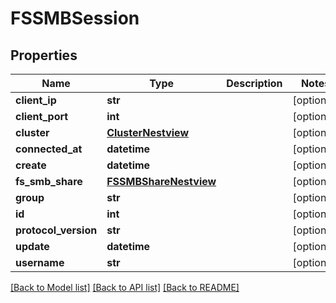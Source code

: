 # FSSMBSession

## Properties
Name | Type | Description | Notes
------------ | ------------- | ------------- | -------------
**client_ip** | **str** |  | [optional] 
**client_port** | **int** |  | [optional] 
**cluster** | [**ClusterNestview**](ClusterNestview.md) |  | [optional] 
**connected_at** | **datetime** |  | [optional] 
**create** | **datetime** |  | [optional] 
**fs_smb_share** | [**FSSMBShareNestview**](FSSMBShareNestview.md) |  | [optional] 
**group** | **str** |  | [optional] 
**id** | **int** |  | [optional] 
**protocol_version** | **str** |  | [optional] 
**update** | **datetime** |  | [optional] 
**username** | **str** |  | [optional] 

[[Back to Model list]](../README.md#documentation-for-models) [[Back to API list]](../README.md#documentation-for-api-endpoints) [[Back to README]](../README.md)


